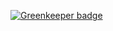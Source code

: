 
[![Greenkeeper badge](https://badges.greenkeeper.io/amilajack/travis-vagrant.svg)](https://greenkeeper.io/)
